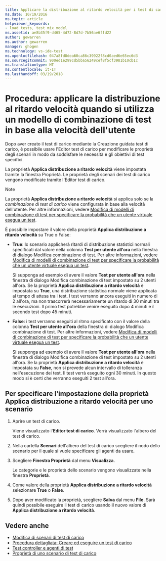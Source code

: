 ```yaml
---
title: Applicare la distribuzione al ritardo velocità per i test di carico in Visual Studio | Microsoft Docs
ms.date: 10/19/2016
ms.topic: article
helpviewer_keywords:
- load tests, test mix model
ms.assetid: ae8b35f9-d465-4d72-8d7d-7b56ae6ffd22
author: gewarren
ms.author: gewarren
manager: ghogen
ms.technology: vs-ide-test
ms.openlocfilehash: 047a8fd8dea60ca86c39922f8cd0aed6e65ec6d3
ms.sourcegitcommit: 900ed1e299cd5bba56249cef8f5cf3981b10cb1c
ms.translationtype: HT
ms.contentlocale: it-IT
ms.lasthandoff: 03/19/2018
---
```

# <a name="how-to-apply-distribution-to-pacing-delay-when-using-a-user-pace-test-mix-model"></a>Procedura: applicare la distribuzione al ritardo velocità quando si utilizza un modello di combinazione di test in base alla velocità dell'utente

Dopo aver creato il test di carico mediante la Creazione guidata test di carico, è possibile usare l'Editor test di carico per modificare le proprietà degli scenari in modo da soddisfare le necessità e gli obiettivi di test specifici.

La proprietà **Applica distribuzione a ritardo velocità** viene impostata tramite la finestra Proprietà. Le proprietà degli scenari dei test di carico vengono modificate tramite l'Editor test di carico.

> [!NOTE]
> La proprietà **Applica distribuzione a ritardo velocità** si applica solo se la *combinazione di test di carico* viene configurata in base alla velocità dell'utente. Per altre informazioni, vedere [Modifica di modelli di combinazione di test per specificare la probabilità che un utente virtuale esegua un test](../test/edit-test-mix-models-to-specify-the-probability-of-a-virtual-user-running-a-test.md).

È possibile impostare il valore della proprietà **Applica distribuzione a ritardo velocità** su True o False:

-   **True**: lo scenario applicherà ritardi di distribuzione statistici normali specificati dal valore nella colonna **Test per utente all'ora** nella finestra di dialogo Modifica combinazione di test. Per altre informazioni, vedere [Modifica di modelli di combinazione di test per specificare la probabilità che un utente virtuale esegua un test](../test/edit-test-mix-models-to-specify-the-probability-of-a-virtual-user-running-a-test.md).

     Si supponga ad esempio di avere il valore **Test per utente all'ora** nella finestra di dialogo Modifica combinazione di test impostato su 2 utenti all'ora. Se la proprietà **Applica distribuzione a ritardo velocità** è impostata su **True**, una distribuzione statistica normale viene applicata al tempo di attesa tra i test. I test verranno ancora eseguiti in numero di 2 all'ora, ma non trascorrerà necessariamente un ritardo di 30 minuti tra le esecuzioni. Il primo test potrebbe venire eseguito dopo 4 minuti e il secondo test dopo 45 minuti.

-   **False**: i test verranno eseguiti al ritmo specificato con il valore della colonna **Test per utente all'ora** della finestra di dialogo Modifica combinazione di test. Per altre informazioni, vedere [Modifica di modelli di combinazione di test per specificare la probabilità che un utente virtuale esegua un test](../test/edit-test-mix-models-to-specify-the-probability-of-a-virtual-user-running-a-test.md).

     Si supponga ad esempio di avere il valore **Test per utente all'ora** nella finestra di dialogo Modifica combinazione di test impostato su 2 utenti all'ora. Se la proprietà **Applica distribuzione a ritardo velocità** è impostata su **False**, non si prevede alcun intervallo di tolleranza nell'esecuzione dei test. Il test verrà eseguito ogni 30 minuti. In questo modo si è certi che verranno eseguiti 2 test all'ora.

## <a name="to-specify-the-apply-distribution-to-pacing-delay-property-setting-for-a-scenario"></a>Per specificare l'impostazione della proprietà Applica distribuzione a ritardo velocità per uno scenario

1.  Aprire un test di carico.

     Viene visualizzato l'**Editor test di carico**. Verrà visualizzato l'albero del test di carico.

2.  Nella cartella **Scenari** dell'albero del test di carico scegliere il nodo dello scenario per il quale si vuole specificare gli agenti da usare.

3.  Scegliere **Finestra Proprietà** dal menu **Visualizza**.

     Le categorie e le proprietà dello scenario vengono visualizzate nella finestra **Proprietà**.

4.  Come valore della proprietà **Applica distribuzione a ritardo velocità** selezionare **True** o **False**.

5.  Dopo aver modificato la proprietà, scegliere **Salva** dal menu **File**. Sarà quindi possibile eseguire il test di carico usando il nuovo valore di **Applica distribuzione a ritardo velocità**.

## <a name="see-also"></a>Vedere anche

- [Modifica di scenari di test di carico](../test/edit-load-test-scenarios.md)
- [Procedura dettagliata: Creare ed eseguire un test di carico](../test/walkthrough-create-and-run-a-load-test.md)
- [Test controller e agenti di test](configure-test-agents-and-controllers-for-load-tests.md)
- [Proprietà di uno scenario di test di carico](../test/load-test-scenario-properties.md)